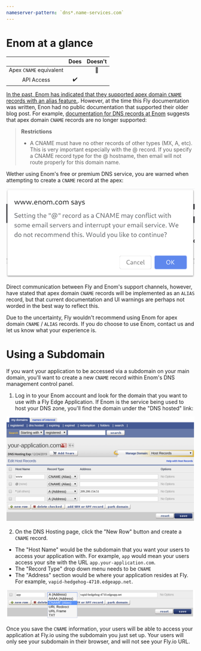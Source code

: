 ```yaml
---
nameserver-pattern: `dns*.name-services.com`
---
```


# Enom at a glance

 |   | Does | Doesn't |
 | :---: | :---: | :---: |
 | Apex `CNAME` equivalent |  | :no_entry_sign: |
 | API Access | :heavy_check_mark:| |

[In the past, Enom has indicated that they supported apex domain `CNAME` records with an alias feature.](https://www.enom.com/blog/our-new-dns-under-the-hood/). However, at the time this Fly documentation was written, Enon had no public documentation that supported their older blog post. For example, [documentation for DNS records at Enom](https://www.enom.com/help/faq_hostrecords.aspx) suggests that apex domain `CNAME` records are no longer supported:

> **Restrictions**
>
> * A CNAME must have no other records of other types (MX, A, etc). This is very important especially with the @ record. If you specify a CNAME record type for the @ hostname, then email will not route properly for this domain name.

Wether using Enom's free or premium DNS service, you are warned when attempting to create a `CNAME` record at the apex:

![Enom - Warning for CNAME at apex domain](./screenshots/enom/enom-cname-at-apex-domain-warning.png "Enom - Warning for CNAME at apex domain")

Direct communication between Fly and Enom's support channels, however, have stated that apex domain `CNAME` records will be implemented as an `ALIAS` record, but that current documentation and UI warnings are perhaps not worded in the best way to reflect this.

Due to the uncertainty, Fly wouldn't recommend using Enom for apex domain `CNAME` / `ALIAS` records. If you do choose to use Enom, contact us and let us know what your experience is.

# Using a Subdomain

If you want your application to be accessed via a subdomain on your main domain, you'll want to create a new `CNAME` record within Enom's DNS management control panel.

1. Log in to your Enom account and look for the domain that you want to use with a Fly Edge Application. If Enom is the service being used to host your DNS zone, you'll find the domain under the "DNS hosted" link:

![Enom - Manage DNS Records for your Domain](./screenshots/enom/enom-basic-dns-records.png "Enom - Manage DNS Records for your Domain")

2. On the DNS Hosting page, click the "New Row" button and create a `CNAME` record.

  * The "Host Name" would be the subdomain that you want your users to access your application with. For example, `app` would mean your users access your site with the URL `app.your-application.com`.
  * The "Record Type" drop down menu needs to be `CNAME`
  * The "Address" section would be where your application resides at Fly. For example, `vapid-hedgehog-4710.edgeapp.net`.

![Enom - Add CNAME Record to your zone](./screenshots/enom/enom-add-subdomain-cname.png "Enom - Add CNAME Record to your zone")

Once you save the `CNAME` information, your users will be able to access your application at Fly.io using the subdomain you just set up. Your users will only see your subdomain in their browser, and will not see your Fly.io URL.
